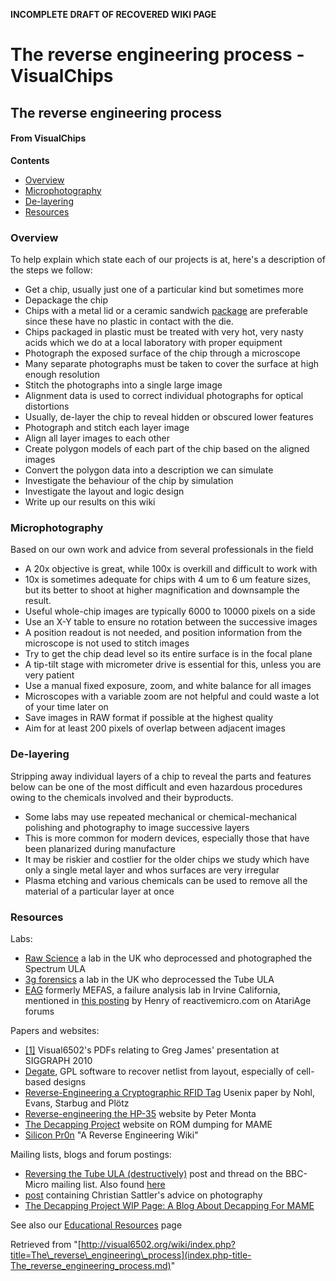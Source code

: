 **INCOMPLETE DRAFT OF RECOVERED WIKI PAGE**

# The reverse engineering process - VisualChips

## The reverse engineering process

#### From VisualChips
**Contents**

- [Overview](#overview)
- [Microphotography](#microphotography)
- [De-layering](#de-layering)
- [Resources](#resources)

### Overview

To help explain which state each of our projects is at, here's a description of the steps we follow:

- Get a chip, usually just one of a particular kind but sometimes more
- Depackage the chip
- Chips with a metal lid or a ceramic sandwich [package](http://en.wikipedia.org/wiki/Dual_in-line_package) are preferable since these have no plastic in contact with the die.
- Chips packaged in plastic must be treated with very hot, very nasty acids which we do at a local laboratory with proper equipment
- Photograph the exposed surface of the chip through a microscope
- Many separate photographs must be taken to cover the surface at high enough resolution
- Stitch the photographs into a single large image
- Alignment data is used to correct individual photographs for optical distortions
- Usually, de-layer the chip to reveal hidden or obscured lower features
- Photograph and stitch each layer image
- Align all layer images to each other
- Create polygon models of each part of the chip based on the aligned images
- Convert the polygon data into a description we can simulate
- Investigate the behaviour of the chip by simulation
- Investigate the layout and logic design
- Write up our results on this wiki

### Microphotography

Based on our own work and advice from several professionals in the field

- A 20x objective is great, while 100x is overkill and difficult to work with
- 10x is sometimes adequate for chips with 4 um to 6 um feature sizes, but its better to shoot at higher magnification and downsample the result.
- Useful whole-chip images are typically 6000 to 10000 pixels on a side
- Use an X-Y table to ensure no rotation between the successive images
- A position readout is not needed, and position information from the microscope is not used to stitch images
- Try to get the chip dead level so its entire surface is in the focal plane
- A tip-tilt stage with micrometer drive is essential for this, unless you are very patient
- Use a manual fixed exposure, zoom, and white balance for all images
- Microscopes with a variable zoom are not helpful and could waste a lot of your time later on
- Save images in RAW format if possible at the highest quality
- Aim for at least 200 pixels of overlap between adjacent images

### De-layering

Stripping away individual layers of a chip to reveal the parts and features below can be one of the most difficult and even hazardous procedures owing to the chemicals involved and their byproducts.

- Some labs may use repeated mechanical or chemical-mechanical polishing and photography to image successive layers
- This is more common for modern devices, especially those that have been planarized during manufacture
- It may be riskier and costlier for the older chips we study which have only a single metal layer and whos surfaces are very irregular
- Plasma etching and various chemicals can be used to remove all the material of a particular layer at once

### Resources

Labs:

- [Raw Science](https://www.rawscience.co.uk/reverse-enginering/decapsulation.aspx) a lab in the UK who deprocessed and photographed the Spectrum ULA
- [3g forensics](http://www.3gforensics.co.uk/content.php/203) a lab in the UK who deprocessed the Tube ULA
- [EAG](https://www.eag.com/services/engineering/failure-analysis/) formerly MEFAS, a failure analysis lab in Irvine California, mentioned in [this posting](http://www.atariage.com/forums/topic/136706-internal-antic-and-gtia-schematics/page__view__findpost__p__1651531?s=de4cd5a79909d3bcb06b0384e3039745) by Henry of reactivemicro.com on AtariAge forums

Papers and websites:

- [[1]](http://visual6502.org/downloads.html) Visual6502's PDFs relating to Greg James' presentation at SIGGRAPH 2010
- [Degate](http://www.degate.org/), GPL software to recover netlist from layout, especially of cell-based designs
- [Reverse-Engineering a Cryptographic RFID Tag](http://www.usenix.org/events/sec08/tech/nohl.html) Usenix paper by Nohl, Evans, Starbug and Plötz
- [Reverse-engineering the HP-35](http://www.pmonta.com/calculators/hp-35/) website by Peter Monta
- [The Decapping Project](http://guru.mameworld.info/decap/index.html) website on ROM dumping for MAME
- [Silicon Pr0n](http://siliconpr0n.wikispaces.com/) "A Reverse Engineering Wiki"

Mailing lists, blogs and forum postings:

- [Reversing the Tube ULA (destructively)](http://lists.cloud9.co.uk/pipermail/bbc-micro/2010-October/009437.html) post and thread on the BBC-Micro mailing list. Also found [here](http://mdfs.net/Archive/BBCMicro/2010/10/29/182154.htm)
- [post](http://lists.cloud9.co.uk/pipermail/bbc-micro/2010-October/009443.html) containing Christian Sattler's advice on photography
- [The Decapping Project WIP Page: A Blog About Decapping For MAME](http://decap.mameworld.info/)

See also our [Educational Resources](index.php-title-Educational_Resources.md) page

Retrieved from "[http://visual6502.org/wiki/index.php?title=The\_reverse\_engineering\_process](index.php-title-The_reverse_engineering_process.md)"

